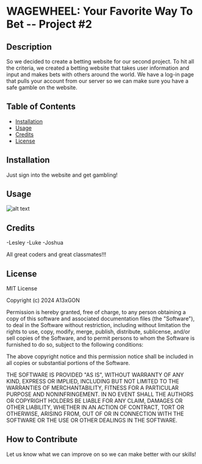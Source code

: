 # WAGEWHEEL: Your Favorite Way To Bet -- Project #2 


## Description

So we decided to create a betting website for our second project. To hit all the criteria, we created a betting website that takes user information and input 
and makes bets with others around the world. We  have a log-in page that pulls your account from our server so we can make sure you have a safe gamble on the website. 

## Table of Contents

- [Installation](#installation)
- [Usage](#usage)
- [Credits](#credits)
- [License](#license)

## Installation

Just sign into the website and get gambling! 

## Usage



![alt text](assets/images/screenshot.png)

## Credits

-Lesley 
-Luke 
-Joshua 

All great coders and great classmates!!!

## License

MIT License

Copyright (c) 2024 A13xGON

Permission is hereby granted, free of charge, to any person obtaining a copy
of this software and associated documentation files (the "Software"), to deal
in the Software without restriction, including without limitation the rights
to use, copy, modify, merge, publish, distribute, sublicense, and/or sell
copies of the Software, and to permit persons to whom the Software is
furnished to do so, subject to the following conditions:

The above copyright notice and this permission notice shall be included in all
copies or substantial portions of the Software.

THE SOFTWARE IS PROVIDED "AS IS", WITHOUT WARRANTY OF ANY KIND, EXPRESS OR
IMPLIED, INCLUDING BUT NOT LIMITED TO THE WARRANTIES OF MERCHANTABILITY,
FITNESS FOR A PARTICULAR PURPOSE AND NONINFRINGEMENT. IN NO EVENT SHALL THE
AUTHORS OR COPYRIGHT HOLDERS BE LIABLE FOR ANY CLAIM, DAMAGES OR OTHER
LIABILITY, WHETHER IN AN ACTION OF CONTRACT, TORT OR OTHERWISE, ARISING FROM,
OUT OF OR IN CONNECTION WITH THE SOFTWARE OR THE USE OR OTHER DEALINGS IN THE
SOFTWARE.


## How to Contribute

Let us know what we can improve on so we can make better with our skills!

